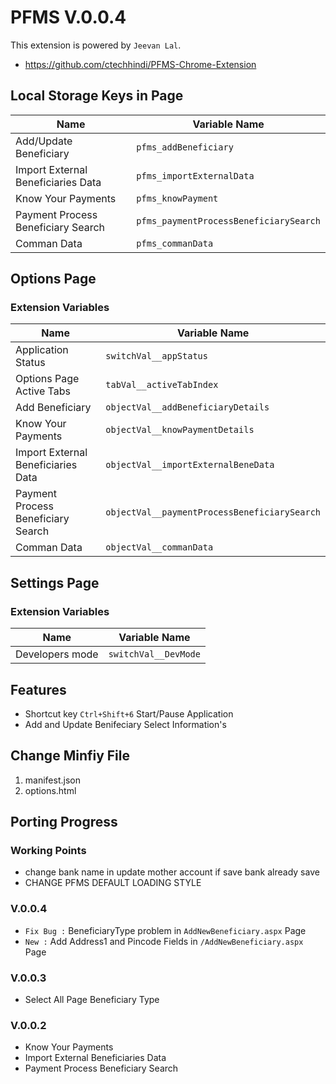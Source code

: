 # PFMS V.0.0.4
This extension is powered by `Jeevan Lal`.

* https://github.com/ctechhindi/PFMS-Chrome-Extension

## Local Storage Keys in Page

| Name | Variable Name |
| ---- | ------------- |
| Add/Update Beneficiary | `pfms_addBeneficiary` |
| Import External Beneficiaries Data | `pfms_importExternalData` |
| Know Your Payments | `pfms_knowPayment` |
| Payment Process Beneficiary Search | `pfms_paymentProcessBeneficiarySearch` |
| Comman Data | `pfms_commanData` |

## Options Page

### Extension Variables


| Name | Variable Name |
| ---- | ------------- |
| Application Status | `switchVal__appStatus` |
| Options Page Active Tabs | `tabVal__activeTabIndex` |
| Add Beneficiary | `objectVal__addBeneficiaryDetails` |
| Know Your Payments | `objectVal__knowPaymentDetails` |
| Import External Beneficiaries Data | `objectVal__importExternalBeneData` |
| Payment Process Beneficiary Search | `objectVal__paymentProcessBeneficiarySearch` |
| Comman Data | `objectVal__commanData` |


## Settings Page

### Extension Variables


| Name | Variable Name |
| ---- | ------------- |
| Developers mode | `switchVal__DevMode` |


## Features

* Shortcut key `Ctrl+Shift+6` Start/Pause Application
* Add and Update Benifeciary Select Information's


## Change Minfiy File

1. manifest.json
3. options.html

## Porting Progress

### Working Points

* change bank name in update mother account if save bank already save
* CHANGE PFMS DEFAULT LOADING STYLE

### **V.0.0.4**

* `Fix Bug :` BeneficiaryType problem in `AddNewBeneficiary.aspx` Page
* `New :` Add Address1 and Pincode Fields in `/AddNewBeneficiary.aspx` Page

### **V.0.0.3**

* Select All Page Beneficiary Type

### **V.0.0.2**

* Know Your Payments
* Import External Beneficiaries Data
* Payment Process Beneficiary Search
